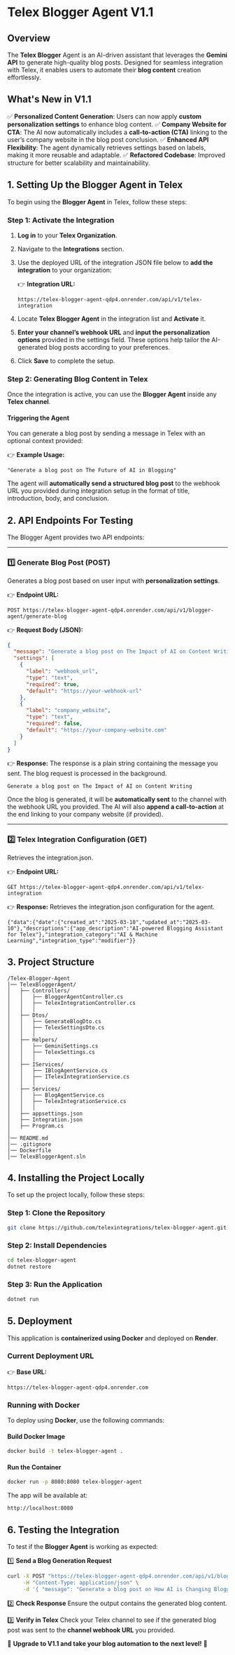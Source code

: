 # Telex Blogger Agent V1.1

## Overview
The **Telex Blogger** Agent is an AI-driven assistant that leverages the **Gemini API** to generate high-quality blog posts. Designed for seamless integration with Telex, it enables users to automate their **blog content** creation effortlessly.

## What's New in V1.1
✅ **Personalized Content Generation**: Users can now apply **custom personalization settings** to enhance blog content.
✅ **Company Website for CTA**: The AI now automatically includes a **call-to-action (CTA)** linking to the user’s company website in the blog post conclusion.
✅ **Enhanced API Flexibility**: The agent dynamically retrieves settings based on labels, making it more reusable and adaptable.
✅ **Refactored Codebase**: Improved structure for better scalability and maintainability.

## 1. Setting Up the Blogger Agent in Telex
To begin using the **Blogger Agent** in Telex, follow these steps:

### Step 1: Activate the Integration
1. **Log in** to your **Telex Organization**.
2. Navigate to the **Integrations** section.
3. Use the deployed URL of the integration JSON file below to **add the integration** to your organization:
   
   👉 **Integration URL:**
   ```
   https://telex-blogger-agent-qdp4.onrender.com/api/v1/telex-integration
   ```
4. Locate **Telex Blogger Agent** in the integration list and **Activate** it.
5. **Enter your channel’s webhook URL** and **input the personalization options** provided in the settings field. These options help tailor the AI-generated blog posts according to your preferences.
6. Click **Save** to complete the setup.

### Step 2: Generating Blog Content in Telex
Once the integration is active, you can use the **Blogger Agent** inside any **Telex channel**.

#### Triggering the Agent
You can generate a blog post by sending a message in Telex with an optional context provided:

👉 **Example Usage:**
```
"Generate a blog post on The Future of AI in Blogging"
```

The agent will **automatically send a structured blog post** to the webhook URL you provided during integration setup in the format of title, introduction, body, and conclusion.

## 2. API Endpoints For Testing
The Blogger Agent provides two API endpoints:

---

### 1️⃣ Generate Blog Post (POST)
Generates a blog post based on user input with **personalization settings**.

👉 **Endpoint URL:**
```
POST https://telex-blogger-agent-qdp4.onrender.com/api/v1/blogger-agent/generate-blog
```

👉 **Request Body (JSON):**
```json
{
  "message": "Generate a blog post on The Impact of AI on Content Writing",
  "settings": [
    {
      "label": "webhook_url",
      "type": "text",
      "required": true,
      "default": "https://your-webhook-url"
    },
    {
      "label": "company_website",
      "type": "text",
      "required": false,
      "default": "https://your-company-website.com"
    }
  ]
}
```

👉 **Response:**
The response is a plain string containing the message you sent. The blog request is processed in the background.

```
Generate a blog post on The Impact of AI on Content Writing
```

Once the blog is generated, it will be **automatically sent** to the channel with the webhook URL you provided. The AI will also **append a call-to-action** at the end linking to your company website (if provided).

---

### 2️⃣ Telex Integration Configuration (GET)
Retrieves the integration.json.

👉 **Endpoint URL:**
```
GET https://telex-blogger-agent-qdp4.onrender.com/api/v1/telex-integration
```

👉 **Response:**
Retrieves the integration.json configuration for the agent.

```
{"data":{"date":{"created_at":"2025-03-10","updated_at":"2025-03-10"},"descriptions":{"app_description":"AI-powered Blogging Assistant for Telex"},"integration_category":"AI & Machine Learning","integration_type":"modifier"}}
```

## 3. Project Structure
```
/Telex-Blogger-Agent
│── TelexBloggerAgent/                 
│   ├── Controllers/                    
│   │   ├── BloggerAgentController.cs   
│   │   ├── TelexIntegrationController.cs
│   │   │
│   ├── Dtos/
│   │   ├── GenerateBlogDto.cs         
│   │   ├── TelexSettingsDto.cs         
│   │   │
│   ├── Helpers/                        
│   │   ├── GeminiSettings.cs          
│   │   ├── TelexSettings.cs           
│   │   │
│   ├── IServices/
│   │   ├── IBlogAgentService.cs        
│   │   ├── ITelexIntegrationService.cs
│   │   │
│   ├── Services/                        
│   │   ├── BlogAgentService.cs        
│   │   ├── TelexIntegrationService.cs  
│   │   │
│   ├── appsettings.json
│   ├── Integration.json                
│   ├── Program.cs                     
│                               
│── README.md                           
│── .gitignore                          
│── Dockerfile                          
│── TelexBloggerAgent.sln              
```

## 4. Installing the Project Locally
To set up the project locally, follow these steps:

### Step 1: Clone the Repository
```sh
git clone https://github.com/telexintegrations/telex-blogger-agent.git
```

### Step 2: Install Dependencies
```sh
cd telex-blogger-agent
dotnet restore
```

### Step 3: Run the Application
```sh
dotnet run
```

## 5. Deployment
This application is **containerized using Docker** and deployed on **Render**.

### Current Deployment URL
👉 **Base URL:**  
```
https://telex-blogger-agent-qdp4.onrender.com
```

### Running with Docker
To deploy using **Docker**, use the following commands:

#### Build Docker Image
```sh
docker build -t telex-blogger-agent .
```

#### Run the Container
```sh
docker run -p 8080:8080 telex-blogger-agent
```

The app will be available at:
```
http://localhost:8080
```

## 6. Testing the Integration
To test if the **Blogger Agent** is working as expected:

1️⃣ **Send a Blog Generation Request**
```sh
curl -X POST "https://telex-blogger-agent-qdp4.onrender.com/api/v1/blogger-agent/generate-blog" \
     -H "Content-Type: application/json" \
     -d '{ "message": "Generate a blog post on How AI is Changing Blogging" }'
```

2️⃣ **Check Response**
Ensure the output contains the generated blog content.

3️⃣ **Verify in Telex**
Check your Telex channel to see if the generated blog post was sent to the **channel webhook URL** you provided.

🚀 **Upgrade to V1.1 and take your blog automation to the next level!** 🚀


